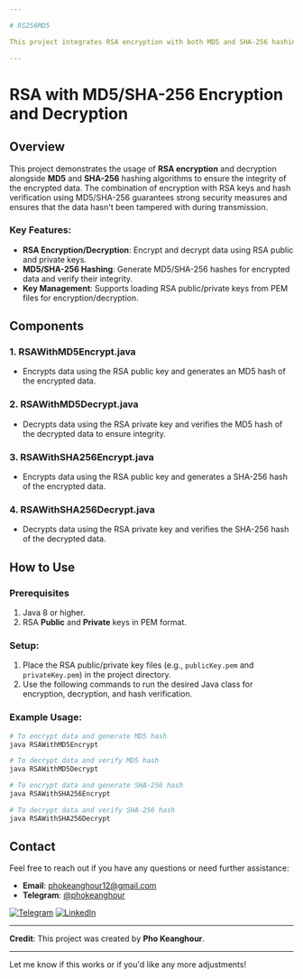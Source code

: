 ```yaml
---

# RS256MD5

This project integrates RSA encryption with both MD5 and SHA-256 hashing for enhanced data security. RSA handles encryption and decryption, while MD5 and SHA-256 generate and verify hashes of the data. This dual-hashing ensures strong data integrity and protection against tampering during transmission.

---
```


# RSA with MD5/SHA-256 Encryption and Decryption

## Overview

This project demonstrates the usage of **RSA encryption** and decryption alongside **MD5** and **SHA-256** hashing algorithms to ensure the integrity of the encrypted data. The combination of encryption with RSA keys and hash verification using MD5/SHA-256 guarantees strong security measures and ensures that the data hasn't been tampered with during transmission.

### Key Features:
- **RSA Encryption/Decryption**: Encrypt and decrypt data using RSA public and private keys.
- **MD5/SHA-256 Hashing**: Generate MD5/SHA-256 hashes for encrypted data and verify their integrity.
- **Key Management**: Supports loading RSA public/private keys from PEM files for encryption/decryption.

## Components

### 1. **RSAWithMD5Encrypt.java**
   - Encrypts data using the RSA public key and generates an MD5 hash of the encrypted data.

### 2. **RSAWithMD5Decrypt.java**
   - Decrypts data using the RSA private key and verifies the MD5 hash of the decrypted data to ensure integrity.

### 3. **RSAWithSHA256Encrypt.java**
   - Encrypts data using the RSA public key and generates a SHA-256 hash of the encrypted data.

### 4. **RSAWithSHA256Decrypt.java**
   - Decrypts data using the RSA private key and verifies the SHA-256 hash of the decrypted data.

## How to Use

### Prerequisites
1. Java 8 or higher.
2. RSA **Public** and **Private** keys in PEM format.

### Setup:
1. Place the RSA public/private key files (e.g., `publicKey.pem` and `privateKey.pem`) in the project directory.
2. Use the following commands to run the desired Java class for encryption, decryption, and hash verification.

### Example Usage:

```bash
# To encrypt data and generate MD5 hash
java RSAWithMD5Encrypt

# To decrypt data and verify MD5 hash
java RSAWithMD5Decrypt

# To encrypt data and generate SHA-256 hash
java RSAWithSHA256Encrypt

# To decrypt data and verify SHA-256 hash
java RSAWithSHA256Decrypt
```

## Contact

Feel free to reach out if you have any questions or need further assistance:

- **Email**: [phokeanghour12@gmail.com](mailto:phokeanghour12@gmail.com)
- **Telegram**: [@phokeanghour](https://t.me/phokeanghour)

[![Telegram](https://www.vectorlogo.zone/logos/telegram/telegram-ar21.svg)](https://t.me/phokeanghour)
[![LinkedIn](https://www.vectorlogo.zone/logos/linkedin/linkedin-ar21.svg)](https://www.linkedin.com/in/pho-keanghour-27133b21b/)

---

**Credit**: This project was created by **Pho Keanghour**.

---

Let me know if this works or if you'd like any more adjustments!
